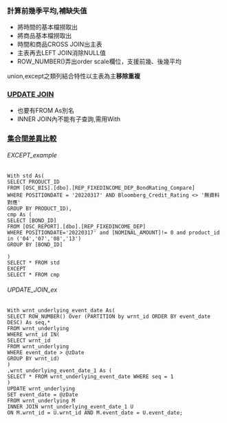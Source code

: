 ### 計算前幾季平均,補缺失值
- 將時間的基本檔撈取出
- 將商品基本檔撈取出
- 時間和商品CROSS JOIN出主表
- 主表再去LEFT JOIN消除NULL值
- ROW_NUMBER()弄出order scale欄位，支援前幾、後幾平均

union,except之類列結合特性以主表為主**移除重複**
### [UPDATE JOIN](######UPDATE_JOIN_ex)
- 也要有FROM As別名
- INNER JOIN內不能有子查詢,需用With
### [集合間差異比較](######EXCEPT_example)


###### EXCEPT_example
```
With std As(
SELECT PRODUCT_ID 
FROM [OSC_BIS].[dbo].[REP_FIXEDINCOME_DEP_BondRating_Compare] 
WHERE POSITIONDATE = '20220317' AND Bloomberg_Credit_Rating <> '無資料對應'
GROUP BY PRODUCT_ID),
cmp As (
SELECT [BOND_ID] 
FROM [OSC_REPORT].[dbo].[REP_FIXEDINCOME_DEP]
WHERE POSITIONDATE='20220317' and [NOMINAL_AMOUNT]!= 0 and product_id in ('04','07','08','13')
GROUP BY [BOND_ID]

)
SELECT * FROM std
EXCEPT
SELECT * FROM cmp
```


###### UPDATE_JOIN_ex

```
With wrnt_underlying_event_date As(
SELECT ROW_NUMBER() Over (PARTITION by wrnt_id ORDER BY event_date DESC) As seq,*
FROM wrnt_underlying
WHERE wrnt_id IN(
SELECT wrnt_id
FROM wrnt_underlying
WHERE event_date > @zDate
GROUP BY wrnt_id)
)
,wrnt_underlying_event_date_1 As (
SELECT * FROM wrnt_underlying_event_date WHERE seq = 1
)
UPDATE wrnt_underlying
SET event_date = @zDate
FROM wrnt_underlying M
INNER JOIN wrnt_underlying_event_date_1 U
ON M.wrnt_id = U.wrnt_id AND M.event_date = U.event_date;
```
